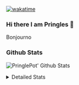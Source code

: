 [![wakatime](https://wakatime.com/badge/user/abd317df-612e-44b4-8787-15db7b574b2f.svg)](https://wakatime.com/@abd317df-612e-44b4-8787-15db7b574b2f)
### Hi there I am Pringles 👋

Bonjourno

### Github Stats
![PringlePot' Github Stats](https://github-readme-stats.vercel.app/api?username=PringlePot&show_icons=true&theme=dark&count_private=true)

<details>
  <summary>Detailed Stats</summary>
    
<!--START_SECTION:waka-->
![Code Time](http://img.shields.io/badge/Code%20Time-407%20hrs%2045%20mins-blue)

![Profile Views](http://img.shields.io/badge/Profile%20Views-3-blue)

![Lines of code](https://img.shields.io/badge/From%20Hello%20World%20I%27ve%20Written-110%20Thousand%20lines%20of%20code-blue)

**🐱 My GitHub Data** 

> 🏆 86 Contributions in the Year 2022
 > 
> 📦 90.7 kB Used in GitHub's Storage 
 > 
> 💼 Opted to Hire
 > 
> 📜 9 Public Repositories 
 > 
> 🔑 11 Private Repositories  
 > 
**I'm an Early 🐤** 

```text
🌞 Morning    130 commits    ████░░░░░░░░░░░░░░░░░░░░░   18.01% 
🌆 Daytime    296 commits    ██████████░░░░░░░░░░░░░░░   41.0% 
🌃 Evening    296 commits    ██████████░░░░░░░░░░░░░░░   41.0% 
🌙 Night      0 commits      ░░░░░░░░░░░░░░░░░░░░░░░░░   0.0%

```
📅 **I'm Most Productive on Sunday** 

```text
Monday       132 commits    ████░░░░░░░░░░░░░░░░░░░░░   18.28% 
Tuesday      62 commits     ██░░░░░░░░░░░░░░░░░░░░░░░   8.59% 
Wednesday    76 commits     ██░░░░░░░░░░░░░░░░░░░░░░░   10.53% 
Thursday     94 commits     ███░░░░░░░░░░░░░░░░░░░░░░   13.02% 
Friday       49 commits     █░░░░░░░░░░░░░░░░░░░░░░░░   6.79% 
Saturday     135 commits    ████░░░░░░░░░░░░░░░░░░░░░   18.7% 
Sunday       174 commits    ██████░░░░░░░░░░░░░░░░░░░   24.1%

```


📊 **This Week I Spent My Time On** 

```text
⌚︎ Time Zone: Europe/Amsterdam

💬 Programming Languages: 
Go                       8 hrs 52 mins       ███████████░░░░░░░░░░░░░░   46.33% 
TypeScript               8 hrs 50 mins       ███████████░░░░░░░░░░░░░░   46.12% 
CSS                      59 mins             █░░░░░░░░░░░░░░░░░░░░░░░░   5.19% 
Docker                   13 mins             ░░░░░░░░░░░░░░░░░░░░░░░░░   1.17% 
Text                     4 mins              ░░░░░░░░░░░░░░░░░░░░░░░░░   0.37%

🔥 Editors: 
WebStorm                 9 hrs 54 mins       █████████████░░░░░░░░░░░░   51.7% 
GoLand                   9 hrs 15 mins       ████████████░░░░░░░░░░░░░   48.3%

🐱‍💻 Projects: 
Frontend                 9 hrs 54 mins       █████████████░░░░░░░░░░░░   51.7% 
Backend                  8 hrs 46 mins       ███████████░░░░░░░░░░░░░░   45.8% 
Viewer                   18 mins             ░░░░░░░░░░░░░░░░░░░░░░░░░   1.58% 
gofiber-bug              9 mins              ░░░░░░░░░░░░░░░░░░░░░░░░░   0.87% 
Unknown Project          0 secs              ░░░░░░░░░░░░░░░░░░░░░░░░░   0.05%

💻 Operating System: 
Windows                  19 hrs 10 mins      █████████████████████████   100.0%

```

**I Mostly Code in Java** 

```text
Java                     7 repos             ███████████░░░░░░░░░░░░░░   43.75% 
JavaScript               2 repos             ███░░░░░░░░░░░░░░░░░░░░░░   12.5% 
TypeScript               2 repos             ███░░░░░░░░░░░░░░░░░░░░░░   12.5% 
Python                   1 repo              █░░░░░░░░░░░░░░░░░░░░░░░░   6.25% 
Kotlin                   1 repo              █░░░░░░░░░░░░░░░░░░░░░░░░   6.25%

```


**Timeline**

![Chart not found](https://raw.githubusercontent.com/PringlePot/PringlePot/main/charts/bar_graph.png) 


 Last Updated on 14/02/2022 00:39:41 UTC
<!--END_SECTION:waka-->

</details>
